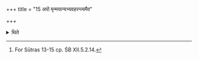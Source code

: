 +++
title = "15 अपो मृन्मयान्यभ्यवहरन्त्यमैव"

+++

<details><summary>थिते</summary>

15. (The relatives of the dead sacrificer) should throw the earthen (utensils) in the water.[^1]   


[^1]: For Sūtras 13-15 cp. ŚB XII.5.2.14.
</details>
